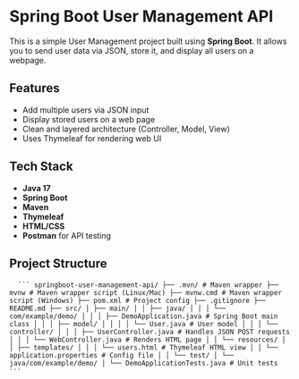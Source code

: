 # Spring Boot User Management API

This is a simple User Management project built using **Spring Boot**. It allows you to send user data via JSON, store it, and display all users on a webpage.

##  Features

- Add multiple users via JSON input
- Display stored users on a web page
- Clean and layered architecture (Controller, Model, View)
- Uses Thymeleaf for rendering web UI

##  Tech Stack

- **Java 17**
- **Spring Boot**
- **Maven**
- **Thymeleaf**
- **HTML/CSS**
- **Postman** for API testing

##  Project Structure
<pre> <code> ``` springboot-user-management-api/ ├── .mvn/ # Maven wrapper ├── mvnw # Maven wrapper script (Linux/Mac) ├── mvnw.cmd # Maven wrapper script (Windows) ├── pom.xml # Project config ├── .gitignore ├── README.md ├── src/ │ ├── main/ │ │ ├── java/ │ │ │ └── com/example/demo/ │ │ │ ├── DemoApplication.java # Spring Boot main class │ │ │ ├── model/ │ │ │ │ └── User.java # User model │ │ │ └── controller/ │ │ │ ├── UserController.java # Handles JSON POST requests │ │ │ └── WebController.java # Renders HTML page │ │ └── resources/ │ │ ├── templates/ │ │ │ └── users.html # Thymeleaf HTML view │ │ └── application.properties # Config file │ │ └── test/ │ └── java/com/example/demo/ │ └── DemoApplicationTests.java # Unit tests ``` </code> </pre>
